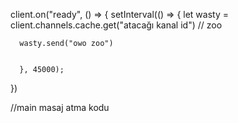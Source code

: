 client.on("ready", () => {
      setInterval(() => {
       let wasty = client.channels.cache.get("atacağı kanal id") // zoo


      wasty.send("owo zoo")


      }, 45000);
})



//main masaj atma kodu
